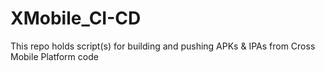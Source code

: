 # XMobile_CI-CD
This repo holds script(s) for building and pushing APKs &amp; IPAs from Cross Mobile Platform code
